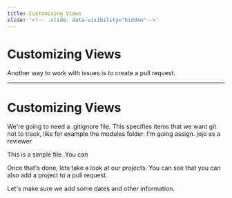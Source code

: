 ```yaml
---
title: Customizing Views
slide: '<!-- .slide: data-visibility="hidden"-->'
---
```


<!-- .slide: data-state="layout-title" class="bg-dark"-->

# Customizing Views

> >

Another way to work with issues is to create a pull request.

---

<!-- .slide: data-state="layout-code-list" -->

# Customizing Views

> >

We're going to need a .gitignore file. This specifies items that we want git not to track, like for example the modules folder. I'm going assign. jojo as a reviewer

This is a simple file. You can 

Once that's done, lets take a look at our projects. You can see that you can also add a project to a pull request.

Let's make sure we add some dates and other information.



